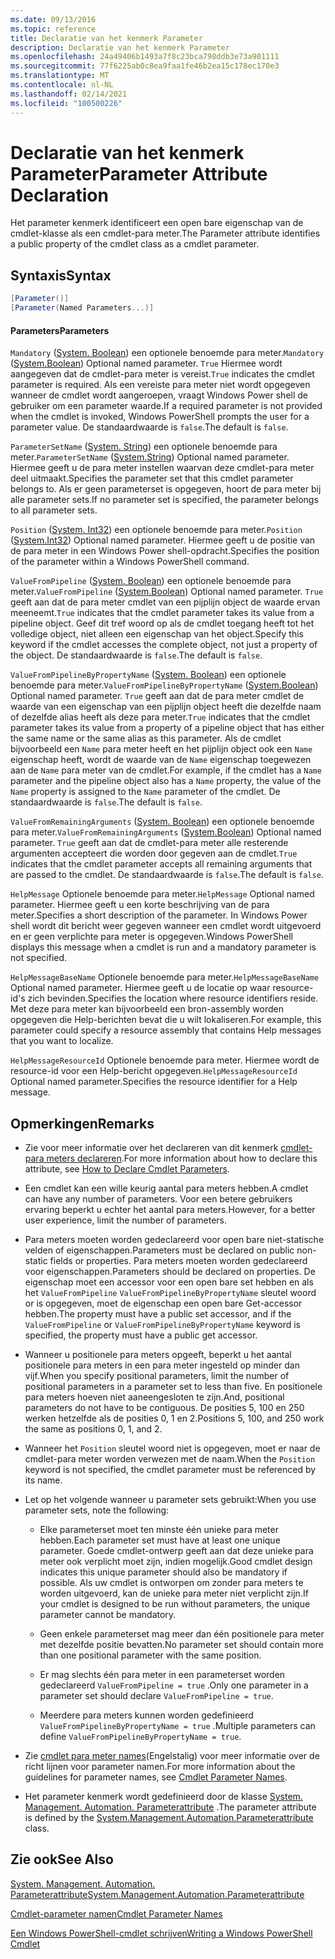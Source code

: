 ```yaml
---
ms.date: 09/13/2016
ms.topic: reference
title: Declaratie van het kenmerk Parameter
description: Declaratie van het kenmerk Parameter
ms.openlocfilehash: 24a49406b1493a7f8c23bca798ddb3e73a901111
ms.sourcegitcommit: 77f6225ab0c8ea9faa1fe46b2ea15c178ec170e3
ms.translationtype: MT
ms.contentlocale: nl-NL
ms.lasthandoff: 02/14/2021
ms.locfileid: "100500226"
---
```

# <a name="parameter-attribute-declaration"></a><span data-ttu-id="dfdbf-103">Declaratie van het kenmerk Parameter</span><span class="sxs-lookup"><span data-stu-id="dfdbf-103">Parameter Attribute Declaration</span></span>

<span data-ttu-id="dfdbf-104">Het parameter kenmerk identificeert een open bare eigenschap van de cmdlet-klasse als een cmdlet-para meter.</span><span class="sxs-lookup"><span data-stu-id="dfdbf-104">The Parameter attribute identifies a public property of the cmdlet class as a cmdlet parameter.</span></span>

## <a name="syntax"></a><span data-ttu-id="dfdbf-105">Syntaxis</span><span class="sxs-lookup"><span data-stu-id="dfdbf-105">Syntax</span></span>

```csharp
[Parameter()]
[Parameter(Named Parameters...)]
```

#### <a name="parameters"></a><span data-ttu-id="dfdbf-106">Parameters</span><span class="sxs-lookup"><span data-stu-id="dfdbf-106">Parameters</span></span>

<span data-ttu-id="dfdbf-107">`Mandatory` ([System. Boolean](/dotnet/api/System.Boolean)) een optionele benoemde para meter.</span><span class="sxs-lookup"><span data-stu-id="dfdbf-107">`Mandatory` ([System.Boolean](/dotnet/api/System.Boolean)) Optional named parameter.</span></span> <span data-ttu-id="dfdbf-108">`True` Hiermee wordt aangegeven dat de cmdlet-para meter is vereist.</span><span class="sxs-lookup"><span data-stu-id="dfdbf-108">`True` indicates the cmdlet parameter is required.</span></span> <span data-ttu-id="dfdbf-109">Als een vereiste para meter niet wordt opgegeven wanneer de cmdlet wordt aangeroepen, vraagt Windows Power shell de gebruiker om een parameter waarde.</span><span class="sxs-lookup"><span data-stu-id="dfdbf-109">If a required parameter is not provided when the cmdlet is invoked, Windows PowerShell prompts the user for a parameter value.</span></span> <span data-ttu-id="dfdbf-110">De standaardwaarde is `false`.</span><span class="sxs-lookup"><span data-stu-id="dfdbf-110">The default is `false`.</span></span>

<span data-ttu-id="dfdbf-111">`ParameterSetName` ([System. String](/dotnet/api/System.String)) een optionele benoemde para meter.</span><span class="sxs-lookup"><span data-stu-id="dfdbf-111">`ParameterSetName` ([System.String](/dotnet/api/System.String)) Optional named parameter.</span></span> <span data-ttu-id="dfdbf-112">Hiermee geeft u de para meter instellen waarvan deze cmdlet-para meter deel uitmaakt.</span><span class="sxs-lookup"><span data-stu-id="dfdbf-112">Specifies the parameter set that this cmdlet parameter belongs to.</span></span> <span data-ttu-id="dfdbf-113">Als er geen parameterset is opgegeven, hoort de para meter bij alle parameter sets.</span><span class="sxs-lookup"><span data-stu-id="dfdbf-113">If no parameter set is specified, the parameter belongs to all parameter sets.</span></span>

<span data-ttu-id="dfdbf-114">`Position` ([System. Int32](/dotnet/api/System.Int32)) een optionele benoemde para meter.</span><span class="sxs-lookup"><span data-stu-id="dfdbf-114">`Position` ([System.Int32](/dotnet/api/System.Int32)) Optional named parameter.</span></span> <span data-ttu-id="dfdbf-115">Hiermee geeft u de positie van de para meter in een Windows Power shell-opdracht.</span><span class="sxs-lookup"><span data-stu-id="dfdbf-115">Specifies the position of the parameter within a Windows PowerShell command.</span></span>

<span data-ttu-id="dfdbf-116">`ValueFromPipeline` ([System. Boolean](/dotnet/api/System.Boolean)) een optionele benoemde para meter.</span><span class="sxs-lookup"><span data-stu-id="dfdbf-116">`ValueFromPipeline` ([System.Boolean](/dotnet/api/System.Boolean)) Optional named parameter.</span></span> <span data-ttu-id="dfdbf-117">`True` geeft aan dat de para meter cmdlet van een pijplijn object de waarde ervan meeneemt.</span><span class="sxs-lookup"><span data-stu-id="dfdbf-117">`True` indicates that the cmdlet parameter takes its value from a pipeline object.</span></span> <span data-ttu-id="dfdbf-118">Geef dit tref woord op als de cmdlet toegang heeft tot het volledige object, niet alleen een eigenschap van het object.</span><span class="sxs-lookup"><span data-stu-id="dfdbf-118">Specify this keyword if the cmdlet accesses the complete object, not just a property of the object.</span></span> <span data-ttu-id="dfdbf-119">De standaardwaarde is `false`.</span><span class="sxs-lookup"><span data-stu-id="dfdbf-119">The default is `false`.</span></span>

<span data-ttu-id="dfdbf-120">`ValueFromPipelineByPropertyName` ([System. Boolean](/dotnet/api/System.Boolean)) een optionele benoemde para meter.</span><span class="sxs-lookup"><span data-stu-id="dfdbf-120">`ValueFromPipelineByPropertyName` ([System.Boolean](/dotnet/api/System.Boolean)) Optional named parameter.</span></span> <span data-ttu-id="dfdbf-121">`True` geeft aan dat de para meter cmdlet de waarde van een eigenschap van een pijplijn object heeft die dezelfde naam of dezelfde alias heeft als deze para meter.</span><span class="sxs-lookup"><span data-stu-id="dfdbf-121">`True` indicates that the cmdlet parameter takes its value from a property of a pipeline object that has either the same name or the same alias as this parameter.</span></span> <span data-ttu-id="dfdbf-122">Als de cmdlet bijvoorbeeld een `Name` para meter heeft en het pijplijn object ook een `Name` eigenschap heeft, wordt de waarde van de `Name` eigenschap toegewezen aan de `Name` para meter van de cmdlet.</span><span class="sxs-lookup"><span data-stu-id="dfdbf-122">For example, if the cmdlet has a `Name` parameter and the pipeline object also has a `Name` property, the value of the `Name` property is assigned to the `Name` parameter of the cmdlet.</span></span> <span data-ttu-id="dfdbf-123">De standaardwaarde is `false`.</span><span class="sxs-lookup"><span data-stu-id="dfdbf-123">The default is `false`.</span></span>

<span data-ttu-id="dfdbf-124">`ValueFromRemainingArguments` ([System. Boolean](/dotnet/api/System.Boolean)) een optionele benoemde para meter.</span><span class="sxs-lookup"><span data-stu-id="dfdbf-124">`ValueFromRemainingArguments` ([System.Boolean](/dotnet/api/System.Boolean)) Optional named parameter.</span></span> <span data-ttu-id="dfdbf-125">`True` geeft aan dat de cmdlet-para meter alle resterende argumenten accepteert die worden door gegeven aan de cmdlet.</span><span class="sxs-lookup"><span data-stu-id="dfdbf-125">`True` indicates that the cmdlet parameter accepts all remaining arguments that are passed to the cmdlet.</span></span> <span data-ttu-id="dfdbf-126">De standaardwaarde is `false`.</span><span class="sxs-lookup"><span data-stu-id="dfdbf-126">The default is `false`.</span></span>

<span data-ttu-id="dfdbf-127">`HelpMessage` Optionele benoemde para meter.</span><span class="sxs-lookup"><span data-stu-id="dfdbf-127">`HelpMessage` Optional named parameter.</span></span> <span data-ttu-id="dfdbf-128">Hiermee geeft u een korte beschrijving van de para meter.</span><span class="sxs-lookup"><span data-stu-id="dfdbf-128">Specifies a short description of the parameter.</span></span> <span data-ttu-id="dfdbf-129">In Windows Power shell wordt dit bericht weer gegeven wanneer een cmdlet wordt uitgevoerd en er geen verplichte para meter is opgegeven.</span><span class="sxs-lookup"><span data-stu-id="dfdbf-129">Windows PowerShell displays this message when a cmdlet is run and a mandatory parameter is not specified.</span></span>

<span data-ttu-id="dfdbf-130">`HelpMessageBaseName` Optionele benoemde para meter.</span><span class="sxs-lookup"><span data-stu-id="dfdbf-130">`HelpMessageBaseName` Optional named parameter.</span></span> <span data-ttu-id="dfdbf-131">Hiermee geeft u de locatie op waar resource-id's zich bevinden.</span><span class="sxs-lookup"><span data-stu-id="dfdbf-131">Specifies the location where resource identifiers reside.</span></span> <span data-ttu-id="dfdbf-132">Met deze para meter kan bijvoorbeeld een bron-assembly worden opgegeven die Help-berichten bevat die u wilt lokaliseren.</span><span class="sxs-lookup"><span data-stu-id="dfdbf-132">For example, this parameter could specify a resource assembly that contains Help messages that you want to localize.</span></span>

<span data-ttu-id="dfdbf-133">`HelpMessageResourceId` Optionele benoemde para meter. Hiermee wordt de resource-id voor een Help-bericht opgegeven.</span><span class="sxs-lookup"><span data-stu-id="dfdbf-133">`HelpMessageResourceId` Optional named parameter.Specifies the resource identifier for a Help message.</span></span>

## <a name="remarks"></a><span data-ttu-id="dfdbf-134">Opmerkingen</span><span class="sxs-lookup"><span data-stu-id="dfdbf-134">Remarks</span></span>

- <span data-ttu-id="dfdbf-135">Zie voor meer informatie over het declareren van dit kenmerk [cmdlet-para meters declareren](./how-to-declare-cmdlet-parameters.md).</span><span class="sxs-lookup"><span data-stu-id="dfdbf-135">For more information about how to declare this attribute, see [How to Declare Cmdlet Parameters](./how-to-declare-cmdlet-parameters.md).</span></span>

- <span data-ttu-id="dfdbf-136">Een cmdlet kan een wille keurig aantal para meters hebben.</span><span class="sxs-lookup"><span data-stu-id="dfdbf-136">A cmdlet can have any number of parameters.</span></span> <span data-ttu-id="dfdbf-137">Voor een betere gebruikers ervaring beperkt u echter het aantal para meters.</span><span class="sxs-lookup"><span data-stu-id="dfdbf-137">However, for a better user experience, limit the number of parameters.</span></span>

- <span data-ttu-id="dfdbf-138">Para meters moeten worden gedeclareerd voor open bare niet-statische velden of eigenschappen.</span><span class="sxs-lookup"><span data-stu-id="dfdbf-138">Parameters must be declared on public non-static fields or properties.</span></span> <span data-ttu-id="dfdbf-139">Para meters moeten worden gedeclareerd voor eigenschappen.</span><span class="sxs-lookup"><span data-stu-id="dfdbf-139">Parameters should be declared on properties.</span></span> <span data-ttu-id="dfdbf-140">De eigenschap moet een accessor voor een open bare set hebben en als het `ValueFromPipeline` `ValueFromPipelineByPropertyName` sleutel woord or is opgegeven, moet de eigenschap een open bare Get-accessor hebben.</span><span class="sxs-lookup"><span data-stu-id="dfdbf-140">The property must have a public set accessor, and if the `ValueFromPipeline` or `ValueFromPipelineByPropertyName` keyword is specified, the property must have a public get accessor.</span></span>

- <span data-ttu-id="dfdbf-141">Wanneer u positionele para meters opgeeft, beperkt u het aantal positionele para meters in een para meter ingesteld op minder dan vijf.</span><span class="sxs-lookup"><span data-stu-id="dfdbf-141">When you specify positional parameters,  limit the number of positional parameters in a parameter set to less than five.</span></span> <span data-ttu-id="dfdbf-142">En positionele para meters hoeven niet aaneengesloten te zijn.</span><span class="sxs-lookup"><span data-stu-id="dfdbf-142">And, positional parameters do not have to be contiguous.</span></span> <span data-ttu-id="dfdbf-143">De posities 5, 100 en 250 werken hetzelfde als de posities 0, 1 en 2.</span><span class="sxs-lookup"><span data-stu-id="dfdbf-143">Positions 5, 100, and 250 work the same as positions 0, 1, and 2.</span></span>

- <span data-ttu-id="dfdbf-144">Wanneer het `Position` sleutel woord niet is opgegeven, moet er naar de cmdlet-para meter worden verwezen met de naam.</span><span class="sxs-lookup"><span data-stu-id="dfdbf-144">When the `Position` keyword is not specified, the cmdlet parameter must be referenced by its name.</span></span>

- <span data-ttu-id="dfdbf-145">Let op het volgende wanneer u parameter sets gebruikt:</span><span class="sxs-lookup"><span data-stu-id="dfdbf-145">When you use parameter sets, note the following:</span></span>

  - <span data-ttu-id="dfdbf-146">Elke parameterset moet ten minste één unieke para meter hebben.</span><span class="sxs-lookup"><span data-stu-id="dfdbf-146">Each parameter set must have at least one unique parameter.</span></span> <span data-ttu-id="dfdbf-147">Goede cmdlet-ontwerp geeft aan dat deze unieke para meter ook verplicht moet zijn, indien mogelijk.</span><span class="sxs-lookup"><span data-stu-id="dfdbf-147">Good cmdlet design indicates this unique parameter should also be mandatory if possible.</span></span> <span data-ttu-id="dfdbf-148">Als uw cmdlet is ontworpen om zonder para meters te worden uitgevoerd, kan de unieke para meter niet verplicht zijn.</span><span class="sxs-lookup"><span data-stu-id="dfdbf-148">If your cmdlet is designed to be run without parameters, the unique parameter cannot be mandatory.</span></span>

  - <span data-ttu-id="dfdbf-149">Geen enkele parameterset mag meer dan één positionele para meter met dezelfde positie bevatten.</span><span class="sxs-lookup"><span data-stu-id="dfdbf-149">No parameter set should contain more than one positional parameter with the same position.</span></span>

  - <span data-ttu-id="dfdbf-150">Er mag slechts één para meter in een parameterset worden gedeclareerd `ValueFromPipeline = true` .</span><span class="sxs-lookup"><span data-stu-id="dfdbf-150">Only one parameter in a parameter set should declare `ValueFromPipeline = true`.</span></span>

  - <span data-ttu-id="dfdbf-151">Meerdere para meters kunnen worden gedefinieerd `ValueFromPipelineByPropertyName = true` .</span><span class="sxs-lookup"><span data-stu-id="dfdbf-151">Multiple parameters can define `ValueFromPipelineByPropertyName = true`.</span></span>

- <span data-ttu-id="dfdbf-152">Zie [cmdlet para meter names](standard-cmdlet-parameter-names-and-types.md)(Engelstalig) voor meer informatie over de richt lijnen voor parameter namen.</span><span class="sxs-lookup"><span data-stu-id="dfdbf-152">For more information about the guidelines for parameter names, see [Cmdlet Parameter Names](standard-cmdlet-parameter-names-and-types.md).</span></span>

- <span data-ttu-id="dfdbf-153">Het parameter kenmerk wordt gedefinieerd door de klasse [System. Management. Automation. Parameterattribute](/dotnet/api/System.Management.Automation.ParameterAttribute) .</span><span class="sxs-lookup"><span data-stu-id="dfdbf-153">The parameter attribute is defined by the [System.Management.Automation.Parameterattribute](/dotnet/api/System.Management.Automation.ParameterAttribute) class.</span></span>

## <a name="see-also"></a><span data-ttu-id="dfdbf-154">Zie ook</span><span class="sxs-lookup"><span data-stu-id="dfdbf-154">See Also</span></span>

[<span data-ttu-id="dfdbf-155">System. Management. Automation. Parameterattribute</span><span class="sxs-lookup"><span data-stu-id="dfdbf-155">System.Management.Automation.Parameterattribute</span></span>](/dotnet/api/System.Management.Automation.ParameterAttribute)

[<span data-ttu-id="dfdbf-156">Cmdlet-parameter namen</span><span class="sxs-lookup"><span data-stu-id="dfdbf-156">Cmdlet Parameter Names</span></span>](standard-cmdlet-parameter-names-and-types.md)

[<span data-ttu-id="dfdbf-157">Een Windows PowerShell-cmdlet schrijven</span><span class="sxs-lookup"><span data-stu-id="dfdbf-157">Writing a Windows PowerShell Cmdlet</span></span>](./writing-a-windows-powershell-cmdlet.md)
